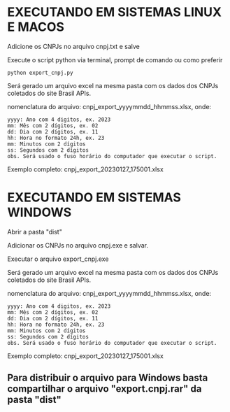 # EXECUTANDO EM SISTEMAS LINUX E MACOS
Adicione os CNPJs no arquivo cnpj.txt e salve

Execute o script python via terminal, prompt de comando ou como preferir

    python export_cnpj.py
    
Será gerado um arquivo excel na mesma pasta com os dados dos CNPJs coletados do site Brasil APIs.


nomenclatura do arquivo: cnpj_export_yyyymmdd_hhmmss.xlsx, onde:

    yyyy: Ano com 4 digitos, ex. 2023
    mm: Mês com 2 dígitos, ex. 02
    dd: Dia com 2 dígitos, ex. 11
    hh: Hora no formato 24h, ex. 23
    mm: Minutos com 2 dígitos
    ss: Segundos com 2 dígitos
    obs. Será usado o fuso horário do computador que executar o script.

Exemplo completo: cnpj_export_20230127_175001.xlsx



# EXECUTANDO EM SISTEMAS WINDOWS

Abrir a pasta "dist"

Adicionar os CNPJs no arquivo cnpj.exe e salvar.

Executar o arquivo export_cnpj.exe

Será gerado um arquivo excel na mesma pasta com os dados dos CNPJs coletados do site Brasil APIs.

nomenclatura do arquivo: cnpj_export_yyyymmdd_hhmmss.xlsx, onde:

    yyyy: Ano com 4 digitos, ex. 2023
    mm: Mês com 2 dígitos, ex. 02
    dd: Dia com 2 dígitos, ex. 11
    hh: Hora no formato 24h, ex. 23
    mm: Minutos com 2 dígitos
    ss: Segundos com 2 dígitos
    obs. Será usado o fuso horário do computador que executar o script.

Exemplo completo: cnpj_export_20230127_175001.xlsx



## Para distribuir o arquivo para Windows basta compartilhar o arquivo "export.cnpj.rar" da pasta "dist"

